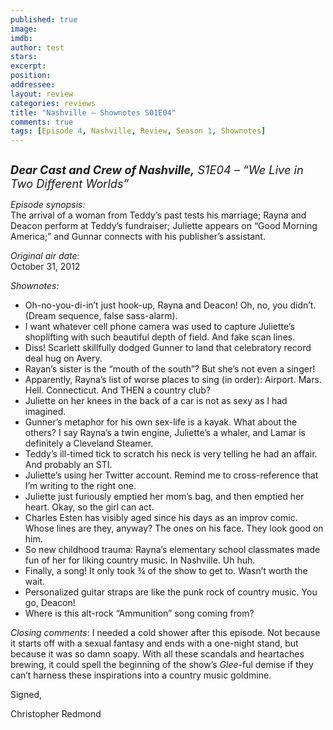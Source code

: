```yaml
---
published: true
image: 
imdb: 
author: test 
stars: 
excerpt: 
position: 
addressee: 
layout: review
categories: reviews
title: "Nashville — Shownotes S01E04"
comments: true
tags: [Episode 4, Nashville, Review, Season 1, Shownotes]
---
```

<div><p><em><span class="full-image-block ssNonEditable"><span><a href="/letters/2012/11/5/nashville-shownotes-s01e04.html"><img src="http://static.squarespace.com/static/5005f6bcc4aa41161b33e89e/5329cf1fe4b07c068ebf74de/5329cf1fe4b07c068ebf76ef/1352149540157/Nashville%20S1E04.jpg" alt="" /></a></span></span></em></p>
<p><em><span style="font-size:130%;"><strong>Dear Cast and Crew of Nashville,</strong> S1E04 &ndash; &ldquo;We Live in Two Different Worlds&rdquo;</span></em></p>
<p><em>Episode synopsis:</em><br />The arrival of a woman from Teddy&#8217;s past tests his marriage; Rayna and Deacon perform at Teddy&#8217;s fundraiser; Juliette appears on &#8220;Good Morning America;&#8221; and Gunnar connects with his publisher&#8217;s assistant.</p>
<p><em>Original air date:</em><br />October 31, 2012</p>
<p><em>Shownotes:</em></p>
<ul>
<li>Oh-no-you-di-in&rsquo;t just hook-up, Rayna and Deacon! Oh, no, you didn&rsquo;t. (Dream sequence, false sass-alarm).</li>
<li>I want whatever cell phone camera was used to capture Juliette&rsquo;s shoplifting with such beautiful depth of field. And fake scan lines.</li>
<li>Diss! Scarlett skillfully dodged Gunner to land that celebratory record deal hug on Avery. </li>
<li>Rayan&rsquo;s sister is the &ldquo;mouth of the south&rdquo;? But she&rsquo;s not even a singer!</li>
<li>Apparently, Rayna&rsquo;s list of worse places to sing (in order): Airport. Mars. Hell. Connecticut. And THEN a country club?</li>
<li>Juliette on her knees in the back of a car is not as sexy as I had imagined.</li>
<li>Gunner&rsquo;s metaphor for his own sex-life is a kayak. What about the others? I say Rayna&rsquo;s a twin engine, Juliette&rsquo;s a whaler, and Lamar is definitely a Cleveland Steamer. </li>
<li>Teddy&rsquo;s ill-timed tick to scratch his neck is very telling he had an affair. And probably an STI. </li>
<li>Juliette&rsquo;s using her Twitter account. Remind me to cross-reference that I&rsquo;m writing to the right one.</li>
<li>Juliette just furiously emptied her mom&rsquo;s bag, and then emptied her heart. Okay, so the girl can act.</li>
<li>Charles Esten has visibly aged since his days as an improv comic. Whose lines are they, anyway? The ones on his face. They look good on him.&nbsp;&nbsp; </li>
<li>So new childhood trauma: Rayna&rsquo;s elementary school classmates made fun of her for liking country music. In Nashville. Uh huh. </li>
<li>Finally, a song! It only took &frac34; of the show to get to. Wasn&rsquo;t worth the wait. </li>
<li>Personalized guitar straps are like the punk rock of country music. You go, Deacon!</li>
<li>Where is this alt-rock &ldquo;Ammunition&rdquo; song coming from?</li>
</ul>
<p><em>Closing comments</em>: I needed a cold shower after this episode. Not because it starts off with a sexual fantasy and ends with a one-night stand, but because it was so damn soapy. With all these scandals and heartaches brewing, it could spell the beginning of the show&rsquo;s <em>Glee</em>-ful demise if they can&rsquo;t harness these inspirations into a country music goldmine.</p>
<p>Signed,</p>
<p>Christopher Redmond</p></div>
